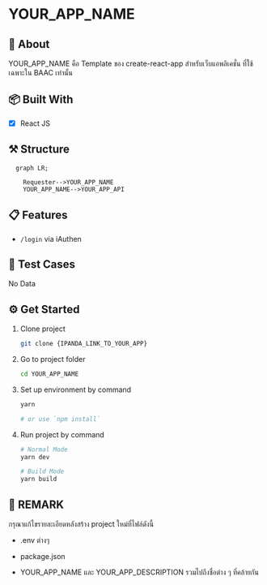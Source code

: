 # YOUR_APP_NAME

## 📘 About

YOUR_APP_NAME คือ Template ของ create-react-app สำหรับเว็บแอพลิเคชั่น ที่ใช้เฉพาะใน BAAC เท่านั้น

## 📦 Built With

- [x] React JS

## ⚒ Structure

```mermaid
  graph LR;

    Requester-->YOUR_APP_NAME
    YOUR_APP_NAME-->YOUR_APP_API
```

## 📋 Features

- `/login` via iAuthen

## 📝 Test Cases

No Data

## ⚙ Get Started

1. Clone project

    ```bash
    git clone {IPANDA_LINK_TO_YOUR_APP}
    ```

2. Go to project folder

    ```bash
    cd YOUR_APP_NAME
    ```

3. Set up environment by command

    ```bash
    yarn

    # or use `npm install`
    ```

4. Run project by command

    ```bash
    # Normal Mode
    yarn dev

    # Build Mode
    yarn build
    ```

## 📌 REMARK

กรุณาแก้ไขรายละเอียดหลังสร้าง project ใหม่ที่ไฟล์ดังนี้

- .env ต่างๆ

- package.json

- YOUR_APP_NAME และ YOUR_APP_DESCRIPTION รวมไปถึงชื่อต่าง ๆ ที่คล้ายกัน
